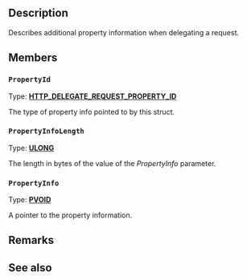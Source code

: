 ## Description

Describes additional property information when delegating a request.

## Members

### `PropertyId`

Type: **[HTTP_DELEGATE_REQUEST_PROPERTY_ID](https://learn.microsoft.com/windows/win32/api/http/ne-http-http_delegate_request_property_id)**

The type of property info pointed to by this struct.

### `PropertyInfoLength`

Type: **[ULONG](https://learn.microsoft.com/windows/win32/winprog/windows-data-types)**

The length in bytes of the value of the *PropertyInfo* parameter.

### `PropertyInfo`

Type: **[PVOID](https://learn.microsoft.com/windows/win32/winprog/windows-data-types)**

A pointer to the property information.

## Remarks

## See also